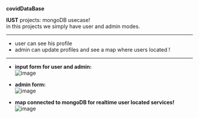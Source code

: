 **covidDataBase**

**IUST** projects: mongoDB usecase!    
in this projects we simply have user and admin modes.     

----

* user can see his profile      
* admin can update profiles and see a map where users located !     

----

* **input form for user and admin:**     
![image](https://user-images.githubusercontent.com/36326627/154287591-3a766ebf-4905-46c9-a15a-f3448e6804d1.png)


* **admin form:**    
![image](https://user-images.githubusercontent.com/36326627/154287874-d658d99e-434f-474c-9293-a81bd6752a7d.png)


* **map connected to mongoDB for realtime user located services!**      
![image](https://user-images.githubusercontent.com/36326627/154288167-3773d27f-922d-42db-830d-10e6b770341e.png)
